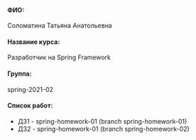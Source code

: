 #### ФИО: 
Соломатина Татьяна Анатольевна
#### Название курса: 
Разработчик на Spring Framework
#### Группа: 
spring-2021-02

#### Список работ:
- ДЗ1 - spring-homework-01 (branch spring-homework-01)
- ДЗ2 - spring-homework-01 (branch spring-homework-02)

